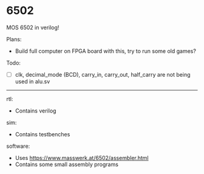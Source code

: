 # 6502

MOS 6502 in verilog!

Plans:
- Build full computer on FPGA board with this, try to run some old games?

Todo:
- [ ] clk, decimal_mode (BCD), carry_in, carry_out, half_carry are not being used in alu.sv

---

rtl:
- Contains verilog

sim:
- Contains testbenches

software:
- Uses https://www.masswerk.at/6502/assembler.html
- Contains some small assembly programs

